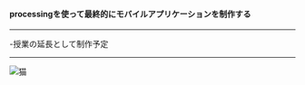 ﻿#### processingを使って最終的にモバイルアプリケーションを制作する

***

-授業の延長として制作予定

***

![猫](http://imgcc.naver.jp/kaze/mission_anm/USER/20170512/48/4316378/0/500x300x670041bdc3d6b41cfc911d94.gif)
